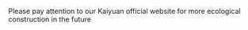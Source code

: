 Please pay attention to our Kaiyuan official website for more ecological construction in the future
